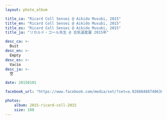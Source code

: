 ```yaml
---
layout: photo_album

title_ca: "Ricard Coll Sensei @ Aikido Musubi, 2015"
title_en: "Ricard Coll Sensei @ Aikido Musubi, 2015"
title_es: "Ricard Coll Sensei @ Aikido Musubi, 2015"
title_ja: "リカルド・コール先生 @ 合気道産靈 2015年"

desc_ca: >-
  Buit
desc_en: >-
  Empty
desc_es: >-
  Vacío
desc_ja: >-
  空

date: 20150101

facebook_url: "https://www.facebook.com/media/set/?set=a.926884887406382"

photos:
    album: 2015-ricard-coll-2015
    size: 100
---
```

